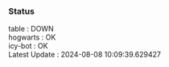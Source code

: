 ### Status


table : DOWN  
hogwarts : OK  
icy-bot : OK  
Latest Update : 2024-08-08 10:09:39.629427
